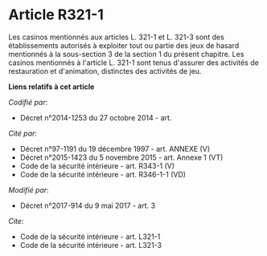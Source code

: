 # Article R321-1

Les casinos mentionnés aux articles L. 321-1 et L. 321-3 sont des établissements autorisés à exploiter tout ou partie des
jeux de hasard mentionnés à la sous-section 3 de la section 1 du présent chapitre. Les casinos mentionnés à l'article L.
321-1 sont tenus d'assurer des activités de restauration et d'animation, distinctes des activités de jeu.

**Liens relatifs à cet article**

_Codifié par_:

  - Décret n°2014-1253 du 27 octobre 2014 - art.

_Cité par_:

  - Décret n°97-1191 du 19 décembre 1997 - art. ANNEXE (V)
  - Décret n°2015-1423 du 5 novembre 2015 - art. Annexe 1 (VT)
  - Code de la sécurité intérieure - art. R343-1 (V)
  - Code de la sécurité intérieure - art. R346-1-1 (VD)

_Modifié par_:

  - Décret n°2017-914 du 9 mai 2017 - art. 3

_Cite_:

  - Code de la sécurité intérieure - art. L321-1
  - Code de la sécurité intérieure - art. L321-3
